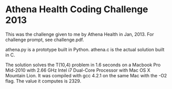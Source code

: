 Athena Health Coding Challenge 2013
===================================

This was the challenge given to me by Athena Health in Jan, 2013. For challenge prompt, see challenge.pdf.

athena.py is a prototype built in Python.
athena.c is the actual solution built in C.

The solution solves the T(10,4) problem in 1.6 seconds on a Macbook Pro Mid-2010 with 2.66 GHz Intel i7 Dual-Core Processor with Mac OS X Mountain Lion. It was compiled with gcc 4.2.1 on the same Mac with the -O2 flag. The value it computes is 2329.
